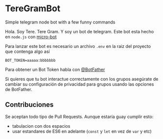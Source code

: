 # TereGramBot
Simple telegram node bot with a few funny commands

Hola. Soy Tere. Tere Gram. Y soy un bot de telegram. Este bot esta hecho en `node.js` con [micro-bot](https://npm.im/micro-bot)

Para lanzar este bot es necesario un archivo `.env` en la raiz del proyecto que contenga algo así
```
BOT_TOKEN=aaaaa:bbbbbbb
```

Para obtener un Bot Token habla con [@BotFather](https://telegram.me/BotFather)

Si quieres que tu bot interactue correctamente con los grupos asegúrate de cambiar su configuración
de privacidad para grupos usando las opciones de BotFather.

## Contribuciones
Se aceptan todo tipo de Pull Requests. Aunque estaría guay cumplir esto:
* tabulacion con dos espacios
* usar estandares de ES6 en adelante (`const` y `let` en vez de `var` y etc)
